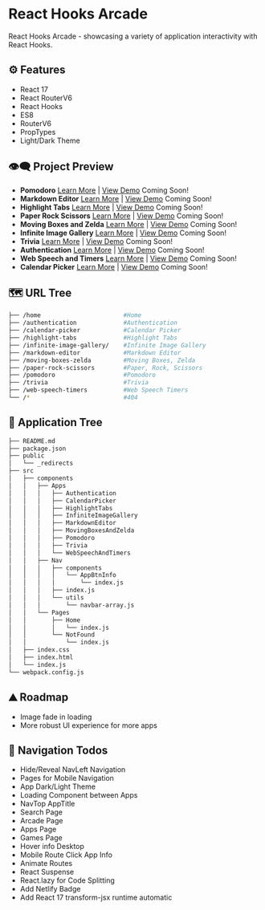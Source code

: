 # React Hooks Arcade

React Hooks Arcade - showcasing a variety of application interactivity with React Hooks.

## ⚙ Features

- React 17
- React RouterV6
- React Hooks
- ES8
- RouterV6
- PropTypes
- Light/Dark Theme

## 👁️‍🗨️ Project Preview

- **Pomodoro** [Learn More](https://github.com/moisestech/react-hooks-arcade/tree/master/Pomodoro) | [View Demo]() Coming Soon!
- **Markdown Editor** [Learn More](https://github.com/moisestech/react-hooks-arcade/tree/master/Markdown%20Editor) | [View Demo]() Coming Soon!
- **Highlight Tabs** [Learn More](https://github.com/moisestech/react-hooks-arcade/tree/master/src/components/Apps/HighlightTabs) | [View Demo]() Coming Soon!
- **Paper Rock Scissors** [Learn More](https://github.com/moisestech/react-hooks-arcade/tree/master/Paper%20Rock%20Scissors) | [View Demo]() Coming Soon!
- **Moving Boxes and Zelda** [Learn More](https://github.com/moisestech/react-hooks-arcade/tree/master/Moving%20Boxes%20and%20Zelda) | [View Demo]() Coming Soon!
- **Infinite Image Gallery** [Learn More](https://github.com/moisestech/react-hooks-arcade/tree/master/Infinite%20Image%20Gallery) | [View Demo]() Coming Soon!
- **Trivia** [Learn More](https://github.com/moisestech/react-hooks-arcade/tree/master/Trivia) | [View Demo]() Coming Soon!
- **Authentication** [Learn More](https://github.com/moisestech/react-hooks-arcade/tree/master/src/components/Apps/Authentication) | [View Demo]() Coming Soon!
- **Web Speech and Timers** [Learn More](https://github.com/moisestech/react-hooks-arcade/tree/master/Web%20Speech%20and%20Timers) | [View Demo]() Coming Soon!
- **Calendar Picker** [Learn More](https://github.com/moisestech/react-hooks-arcade/tree/master/src/components/Apps/CalendarPicker) | [View Demo]() Coming Soon!

## 🗺 URL Tree

```bash
├── /home                       #Home
├── /authentication             #Authentication
├── /calendar-picker            #Calendar Picker
├── /highlight-tabs             #Highlight Tabs
├── /infinite-image-gallery/    #Infinite Image Gallery
├── /markdown-editor            #Markdown Editor
├── /moving-boxes-zelda         #Moving Boxes, Zelda
├── /paper-rock-scissors        #Paper, Rock, Scissors
├── /pomodoro                   #Pomodoro
├── /trivia                     #Trivia
├── /web-speech-timers          #Web Speech Timers
└── /*                          #404
```

## 🌿 Application Tree

```bash
├── README.md
├── package.json
├── public
│   └── _redirects
├── src
│   ├── components
│   │   ├── Apps
│   │   │   ├── Authentication
│   │   │   ├── CalendarPicker
│   │   │   ├── HighlightTabs
│   │   │   ├── InfiniteImageGallery
│   │   │   ├── MarkdownEditor
│   │   │   ├── MovingBoxesAndZelda
│   │   │   ├── Pomodoro
│   │   │   ├── Trivia
│   │   │   └── WebSpeechAndTimers
│   │   ├── Nav
│   │   │   ├── components
│   │   │   │   └── AppBtnInfo
│   │   │   │       └── index.js
│   │   │   ├── index.js
│   │   │   └── utils
│   │   │       └── navbar-array.js
│   │   └── Pages
│   │       ├── Home
│   │       │   └── index.js
│   │       └── NotFound
│   │           └── index.js
│   ├── index.css
│   ├── index.html
│   └── index.js
└── webpack.config.js
```

## ⛰️ Roadmap

- Image fade in loading
- More robust UI experience for more apps

## 📝 Navigation Todos

- Hide/Reveal NavLeft Navigation
- Pages for Mobile Navigation
- App Dark/Light Theme
- Loading Component between Apps
- NavTop AppTitle
- Search Page
- Arcade Page
- Apps Page
- Games Page
- Hover info Desktop
- Mobile Route Click App Info
- Animate Routes
- React Suspense
- React.lazy for Code Splitting
- Add Netlify Badge
- Add React 17 transform-jsx runtime automatic
